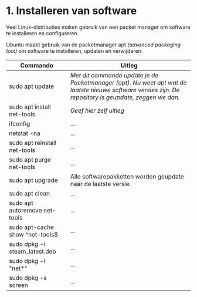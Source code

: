 # 1. Installeren van software
Veel Linux-distributies maken gebruik van een packet manager om software te installeren en configureren.

Ubuntu maakt gebruik van de packetmanager apt _(advanced packaging tool)_ om software te installeren, updaten en verwijderen.

Commando | Uitleg
--- | ---
sudo apt update | _Met dit commando update je de Packetmanager (apt). Nu weet apt wat de laatste nieuwe software versies zijn. De repository is geupdate, zeggen we dan._
sudo apt install net-tools | _Geef hier zelf uitleg_
ifconfig | ...
netstat -na | ...
sudo apt reinstall net-tools | ...
sudo apt purge net-tools | ...
sudo apt upgrade | Alle softwarepakketten worden geupdate naar de laatste versie.
sudo apt clean | ...
sudo apt autoremove net-tools | ...
sudo apt-cache show ^net-tools$ | ...
sudo dpkg -i steam_latest.deb | ...
sudo dpkg -l "net*" | ...
sudo dpkg -s screen | ...
